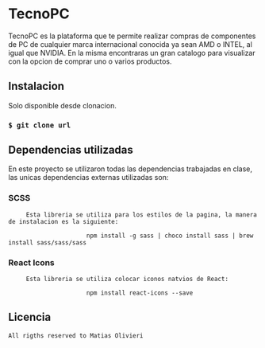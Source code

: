# TecnoPC 

TecnoPC es la plataforma que te permite realizar compras de componentes de PC de cualquier marca internacional conocida ya sean AMD o INTEL, al igual que NVIDIA. En la misma encontraras un gran catalogo para visualizar con la opcion de comprar uno o varios productos.

## Instalacion

Solo disponible desde clonacion. 

### `$ git clone url`


## Dependencias utilizadas

En este proyecto se utilizaron todas las dependencias trabajadas en clase, las unicas dependencias externas utilizadas son:

### SCSS
 
         Esta libreria se utiliza para los estilos de la pagina, la manera de instalacion es la siguiente: 
    
                          npm install -g sass | choco install sass | brew install sass/sass/sass

### React Icons
 
         Esta libreria se utiliza colocar iconos natvios de React:  
    
                          npm install react-icons --save

## Licencia 

    All rigths reserved to Matias Olivieri